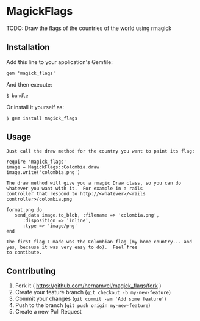 # MagickFlags

TODO: Draw the flags of the countries of the world using rmagick

## Installation

Add this line to your application's Gemfile:

    gem 'magick_flags'

And then execute:

    $ bundle

Or install it yourself as:

    $ gem install magick_flags

## Usage

    Just call the draw method for the country you want to paint its flag:

    require 'magick_flags'
    image = MagickFlags::Colombia.draw
    image.write('colombia.png')

    The draw method will give you a rmagic Draw class, so you can do whatever you want with it.  For example in a rails
    controller that respond to http://<whatever>/<rails controller>/colombia.png

    format.png do
       send_data image.to_blob, :filename => 'colombia.png',
          :disposition => 'inline',
          :type => 'image/png'
    end

    The first flag I made was the Colombian flag (my home country... and yes, because it was very easy to do).  Feel free
    to contibute.
   
## Contributing

1. Fork it ( https://github.com/hernamvel/magick_flags/fork )
2. Create your feature branch (`git checkout -b my-new-feature`)
3. Commit your changes (`git commit -am 'Add some feature'`)
4. Push to the branch (`git push origin my-new-feature`)
5. Create a new Pull Request
